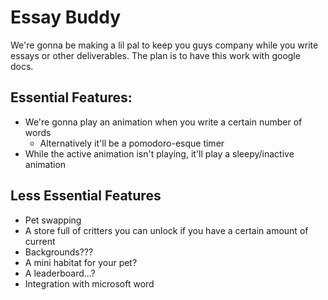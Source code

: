 # Essay Buddy
We're gonna be making a lil pal to keep you guys company while you write essays or other deliverables. The plan is to have this work with google docs.

## Essential Features:
- We're gonna play an animation when you write a certain number of words
  - Alternatively it'll be a pomodoro-esque timer
- While the active animation isn't playing, it'll play a sleepy/inactive animation

## Less Essential Features
- Pet swapping 
- A store full of critters you can unlock if you have a certain amount of current
- Backgrounds???
- A mini habitat for your pet?
- A leaderboard...?
- Integration with microsoft word 